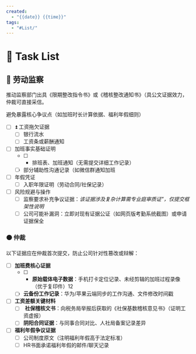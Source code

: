 ```yaml
---
created:
  - "{{date}} {{time}}"
tags:
  - "#List/"
---
```

 # 💠 Task List
## 🔴 劳动监察
推动监察部门出具《限期整改指令书》或《稽核整改通知书》（具公文证据效力，仲裁可直接采信。

避免暴露核心争议点（如加班时长计算依据、福利年假细则）

- [ ] ⏫ 工资拖欠证据
	- [ ] 银行流水
	- [ ] 工资条或薪酬通知
- [ ] 加班事实基础证明
	- [ ] - 排班表、加班通知（无需提交详细工作记录）
	- [ ] 部分辅助性沟通记录（如微信群通知加班
- [ ] 年假凭证
	- [ ] 入职年限证明（劳动合同/社保记录）
- [ ] 风险规避与操作
	- [ ] 监察要求补充争议证据：*该证据涉及复杂计算需专业庭审质证”，仅提交框架性说明*
	- [ ] 公司可能补漏洞：立即对现有证据‌公证‌（如网页版考勤系统截图）或申请‌证据保全‌

### 🟠 仲裁
以下证据应在仲裁首次提交，防止公司针对性篡改或辩解：
- [ ] **加班费核心证据**
	- [ ] - ‌**原始载体电子数据**‌：手机打卡定位记录、未经剪辑的加班过程录像（优于复印件）12
	- [ ] **云备份工作记录**‌：华为/苹果云端同步的工作沟通、文件修改时间戳
- [ ] **工资差额关键材料**
	- [ ] ‌ ‌**社保稽核文书**‌：向税务局举报后获取的《社保基数稽核意见书》（证明工资虚报）
	- [ ] ‌**阴阳合同证据**‌：与同事合同对比、人社局备案记录差异
- [ ] **福利年假争议证据**
	- [ ] 公司制度原文（注明福利年假高于法定标准）
	- [ ] HR书面承诺福利年假的邮件/聊天记录
